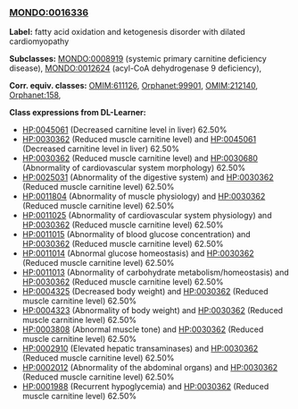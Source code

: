 
### [MONDO:0016336](http://purl.obolibrary.org/obo/MONDO_0016336)
**Label:** fatty acid oxidation and ketogenesis disorder with dilated cardiomyopathy

**Subclasses:** [MONDO:0008919](http://purl.obolibrary.org/obo/MONDO_0008919) (systemic primary carnitine deficiency disease), [MONDO:0012624](http://purl.obolibrary.org/obo/MONDO_0012624) (acyl-CoA dehydrogenase 9 deficiency), 

**Corr. equiv. classes:** [OMIM:611126](http://purl.obolibrary.org/obo/OMIM_611126), [Orphanet:99901](http://www.orpha.net/ORDO/Orphanet_99901), [OMIM:212140](http://purl.obolibrary.org/obo/OMIM_212140), [Orphanet:158](http://www.orpha.net/ORDO/Orphanet_158), 

**Class expressions from DL-Learner:**

- [HP:0045061](http://purl.obolibrary.org/obo/HP_0045061) (Decreased carnitine level in liver) 62.50%
- [HP:0030362](http://purl.obolibrary.org/obo/HP_0030362) (Reduced muscle carnitine level) and [HP:0045061](http://purl.obolibrary.org/obo/HP_0045061) (Decreased carnitine level in liver) 62.50%
- [HP:0030362](http://purl.obolibrary.org/obo/HP_0030362) (Reduced muscle carnitine level) and [HP:0030680](http://purl.obolibrary.org/obo/HP_0030680) (Abnormality of cardiovascular system morphology) 62.50%
- [HP:0025031](http://purl.obolibrary.org/obo/HP_0025031) (Abnormality of the digestive system) and [HP:0030362](http://purl.obolibrary.org/obo/HP_0030362) (Reduced muscle carnitine level) 62.50%
- [HP:0011804](http://purl.obolibrary.org/obo/HP_0011804) (Abnormality of muscle physiology) and [HP:0030362](http://purl.obolibrary.org/obo/HP_0030362) (Reduced muscle carnitine level) 62.50%
- [HP:0011025](http://purl.obolibrary.org/obo/HP_0011025) (Abnormality of cardiovascular system physiology) and [HP:0030362](http://purl.obolibrary.org/obo/HP_0030362) (Reduced muscle carnitine level) 62.50%
- [HP:0011015](http://purl.obolibrary.org/obo/HP_0011015) (Abnormality of blood glucose concentration) and [HP:0030362](http://purl.obolibrary.org/obo/HP_0030362) (Reduced muscle carnitine level) 62.50%
- [HP:0011014](http://purl.obolibrary.org/obo/HP_0011014) (Abnormal glucose homeostasis) and [HP:0030362](http://purl.obolibrary.org/obo/HP_0030362) (Reduced muscle carnitine level) 62.50%
- [HP:0011013](http://purl.obolibrary.org/obo/HP_0011013) (Abnormality of carbohydrate metabolism/homeostasis) and [HP:0030362](http://purl.obolibrary.org/obo/HP_0030362) (Reduced muscle carnitine level) 62.50%
- [HP:0004325](http://purl.obolibrary.org/obo/HP_0004325) (Decreased body weight) and [HP:0030362](http://purl.obolibrary.org/obo/HP_0030362) (Reduced muscle carnitine level) 62.50%
- [HP:0004323](http://purl.obolibrary.org/obo/HP_0004323) (Abnormality of body weight) and [HP:0030362](http://purl.obolibrary.org/obo/HP_0030362) (Reduced muscle carnitine level) 62.50%
- [HP:0003808](http://purl.obolibrary.org/obo/HP_0003808) (Abnormal muscle tone) and [HP:0030362](http://purl.obolibrary.org/obo/HP_0030362) (Reduced muscle carnitine level) 62.50%
- [HP:0002910](http://purl.obolibrary.org/obo/HP_0002910) (Elevated hepatic transaminases) and [HP:0030362](http://purl.obolibrary.org/obo/HP_0030362) (Reduced muscle carnitine level) 62.50%
- [HP:0002012](http://purl.obolibrary.org/obo/HP_0002012) (Abnormality of the abdominal organs) and [HP:0030362](http://purl.obolibrary.org/obo/HP_0030362) (Reduced muscle carnitine level) 62.50%
- [HP:0001988](http://purl.obolibrary.org/obo/HP_0001988) (Recurrent hypoglycemia) and [HP:0030362](http://purl.obolibrary.org/obo/HP_0030362) (Reduced muscle carnitine level) 62.50%


